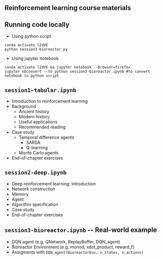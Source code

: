 ## Reinforcement learning course materials

## Running code locally 
* Using python script
```
conda activate l2dVE
python session3-bioreactor.py
```

* Using jupyter notebook
``` 
conda activate l2dVE && jupyter notebook --browser=firefox
jupyter nbconvert --to python session3-bioreactor.ipynb #to convert notebook to python script
```

## `session1-tabular.ipynb`
- Introduction to reinforcement learning
- Background
    - Ancient history
    - Modern history
    - Useful applications
    - Recommended reading
- Case study
    - Temporal difference agents
        - SARSA 
        - Q-learning
    - Monte Carlo agents
- End-of-chapter exercises

## `session2-deep.ipynb`
- Deep reinforcement learning: Introduction
- Network construction
- Memory
- Agent
- Algorithm specification
- Case study
- End-of-chapter exercises

## `session3-bioreactor.ipynb` -- Real-world example
- DQN agent (e.g, QNetwork, ReplayBuffer, DQN_agent)
- Bioreactor Environment (e.g, monod, xdot_product, reward_f)
- Assigments with `DQN_agent(BioreactorEnv, n_states, n_actions)`

